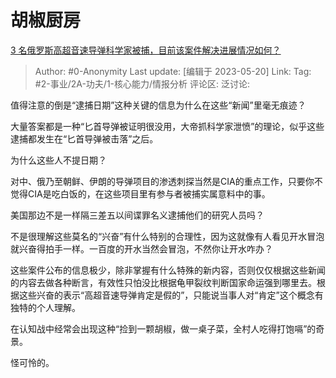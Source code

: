 # 胡椒厨房
[3 名俄罗斯高超音速导弹科学家被捕，目前该案件解决进展情况如何？](https://www.zhihu.com/question/601496218/answer/3035400562)

> Author: #0-Anonymity
> Last update: [编辑于 2023-05-20]
> Link:
> Tag: #2-事业/2A-功夫/1-核心能力/情报分析
> 评论区:
> 泛讨论:

值得注意的倒是“逮捕日期”这种关键的信息为什么在这些“新闻”里毫无痕迹？

大量答案都是一种“匕首导弹被证明很没用，大帝抓科学家泄愤”的理论，似乎这些逮捕都发生在“匕首导弹被击落”之后。

为什么这些人不提日期？

对中、俄乃至朝鲜、伊朗的导弹项目的渗透刺探当然是CIA的重点工作，只要你不觉得CIA是吃白饭的，在这些项目里有参与者被捕实属意料中的事。

美国那边不是一样隔三差五以间谍罪名义逮捕他们的研究人员吗？

不是很理解这些莫名的“兴奋”有什么特别的合理性，因为这就像有人看见开水冒泡就兴奋得拍手一样。一百度的开水当然会冒泡，不然你让开水咋办？

这些案件公布的信息极少，除非掌握有什么特殊的新内容，否则仅仅根据这些新闻的内容去做各种断言，有效性只怕没比根据龟甲裂纹判断国家命运强到哪里去。根据这些兴奋的表示“高超音速导弹肯定是假的”，只能说当事人对“肯定”这个概念有独特的个人理解。

在认知战中经常会出现这种“捡到一颗胡椒，做一桌子菜，全村人吃得打饱嗝”的奇景。

怪可怜的。
